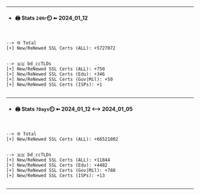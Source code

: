 

---
- #### 🖨️ **Stats** `24Hr`⏲️ ➼ 2024_01_12
```console


--> 🌐 Total
[+] New/ReNewed SSL Certs (ALL): +5727072


--> 🇧🇩 bd_ccTLDs
[+] New/ReNewed SSL Certs (ALL): +750
[+] New/ReNewed SSL Certs (Edu): +346
[+] New/ReNewed SSL Certs (Gov|Mil): +50
[+] New/ReNewed SSL Certs (ISPs): +1


```

---
- #### 🖨️ **Stats** `7Days`⏲️ ➼ 2024_01_12 <--> 2024_01_05
```console


--> 🌐 Total
[+] New/ReNewed SSL Certs (ALL): +66521802


--> 🇧🇩 bd_ccTLDs
[+] New/ReNewed SSL Certs (ALL): +11844
[+] New/ReNewed SSL Certs (Edu): +4482
[+] New/ReNewed SSL Certs (Gov|Mil): +788
[+] New/ReNewed SSL Certs (ISPs): +13


```

---

